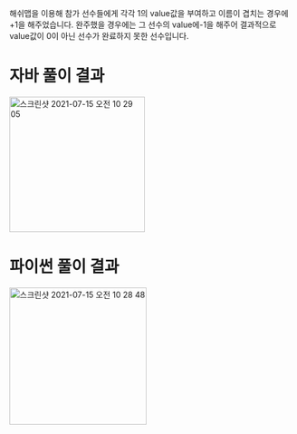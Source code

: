 해쉬맵을 이용해 참가 선수들에게 각각 1의 value값을 부여하고 이름이 겹치는 경우에 +1을 해주었습니다. 
완주했을 경우에는 그 선수의 value에-1을 해주어 결과적으로 value값이 0이 아닌 선수가 완료하지 못한 선수입니다.

# 자바 풀이 결과
<img width="239" alt="스크린샷 2021-07-15 오전 10 29 05" src="https://user-images.githubusercontent.com/42399580/125713758-bce32506-50cf-4f55-90d5-bc2e14f76da2.png">

# 파이썬 풀이 결과
<img width="242" alt="스크린샷 2021-07-15 오전 10 28 48" src="https://user-images.githubusercontent.com/42399580/125713778-58daef26-ba07-40f0-8116-22fb02094567.png">
